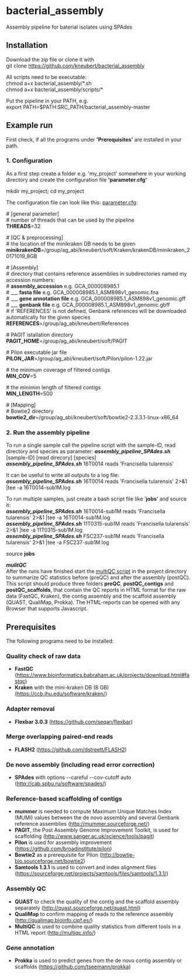 # bacterial_assembly
Assembly pipeline for baterial isolates using SPAdes

## Installation
Download the zip file or clone it with    
git clone https://github.com/kneubert/bacterial_assembly

All scripts need to be executable:  
chmod a+x bacterial_assembly/\*.sh  
chmod a+x bacterial_assembly/scripts/\*  

Put the pipeline in your PATH, e.g.   
export PATH=$PATH:SRC_PATH/bacterial_assembly-master 

## Example run
First check, if all the programs under **'Prerequisites'** are installed in your path.

### **1. Configuration**
As a first step create a folder e.g. 'my_project' somewhere in your working directory and create the configuration file **'parameter.cfg'**   

mkdir my_project; cd my_project  

The configuration file can look like this: [parameter.cfg](https://raw.githubusercontent.com/kneubert/bacterial_assembly/master/example/parameter.cfg):

\# [general parameter]   
\# number of threads that can be used by the pipeline      
**THREADS**=32   

\# [QC & preprocessing]   
\# the location of the minikraken DB needs to be given 
**minikrakenDB**=/group/ag_abi/kneubert/soft/Kraken/krakenDB/minikraken_20171019_8GB

\# [Assembly]   
\# directory that contains reference assemblies in subdirectories named my accession numbers:   
\# **assembly_accession** e.g. GCA_000008985.1   
\# ___ **fasta file** e.g. GCA_000008985.1_ASM898v1_genomic.fna   
\# ___ **gene annotation file** e.g. GCA_000008985.1_ASM898v1_genomic.gff   
\# ___ **genbank file** e.g. GCA_000008985.1_ASM898v1_genomic.gbff   
\# if 'REFERENCES' is not defined, Genbank references will be downloaded automatically for the given species   
**REFERENCES**=/group/ag_abi/kneubert/References 

\# PAGIT istallation directory   
**PAGIT_HOME**=/group/ag_abi/kneubert/soft/PAGIT

\# Pilon executable jar file   
**PILON_JAR**=/group/ag_abi/kneubert/soft/Pilon/pilon-1.22.jar   

\# the minimum coverage of filtered contigs   
**MIN_COV**=5   

\# the minimim length of filtered contigs   
**MIN_LENGTH**=500   

\# [Mapping]   
\# Bowtie2 directory   
**bowtie2_dir**=/group/ag_abi/kneubert/soft/bowtie2-2.3.3.1-linux-x86_64   

### **2. Run the assembly pipeline**
To run a single sample call the pipeline script with the sample-ID, read directory and species as parameter:
***assembly_pipeline_SPAdes.sh***  [sample-ID] [read direcory]  [species]   
***assembly_pipeline_SPAdes.sh***  16T0014 reads  'Francisella tularensis'   

It can be useful to write all outputs to a log file:   
***assembly_pipeline_SPAdes.sh*** 16T0014 reads 'Francisella tularensis' 2>&1 |tee -a 16T0014-sub1M.log   

To run multiple samples, just create a bash script file like '**jobs**' and source it:   
***assembly_pipeline_SPAdes.sh*** 16T0014-sub1M reads 'Francisella tularensis' 2>&1 |tee -a 16T0014-sub1M.log   
***assembly_pipeline_SPAdes.sh*** 11T0315-sub1M reads 'Francisella tularensis' 2>&1 |tee -a 11T0315-sub1M.log   
***assembly_pipeline_SPAdes.sh*** FSC237-sub1M reads 'Francisella tularensis' 2>&1 |tee -a FSC237-sub1M.log   

source **jobs**   

***mulitQC***  
After the runs have finished start the [multiQC script](https://raw.githubusercontent.com/kneubert/bacterial_assembly/master/multiqc.sh) in the project directory to summarize QC statistics before (preQC) and after the assembly (postQC).  
This script should produce three folders **preQC**, **postQC_contigs** and **postQC_scaffolds**, that contain the QC reports in HTML format for the raw data (FastQC, Kraken), the contig assembly and the scaffold assembly (QUAST, QualiMap, Prokka). The HTML-reports can be opened with any Browser that supports Javascript.

## Prerequisites
The following programs need to be installed:
### Quality check of raw data
* **FastQC** (https://www.bioinformatics.babraham.ac.uk/projects/download.html#fastqc)
* **Kraken** with the mini-kraken DB (8 GB) (https://ccb.jhu.edu/software/kraken/)

### Adapter removal
* **Flexbar 3.0.3** (https://github.com/seqan/flexbar)

### Merge overlapping paired-end reads
* **FLASH2** (https://github.com/dstreett/FLASH2)

### De novo assembly (including read error correction)
* **SPAdes** with options --careful --cov-cutoff auto (http://cab.spbu.ru/software/spades/)

### Reference-based scaffolding of contigs
* **mummer** is needed to compute Maximum Unique Matches Index (MUMi) values between the de novo assembly and several Genbank reference assemblies (http://mummer.sourceforge.net/)
* **PAGIT**, the Post Assembly Genome Improvement Toolkit, is used for scaffolding (http://www.sanger.ac.uk/science/tools/pagit)
* **Pilon** is used for assembly improvement (https://github.com/broadinstitute/pilon)
* **Bowtie2** as a prerequisite for Pilon (http://bowtie-bio.sourceforge.net/bowtie2)
* **Samtools 1.3.1** is used to convert and index alignment files (https://sourceforge.net/projects/samtools/files/samtools/1.3.1/)

### Assembly QC
* **QUAST** to check the quality of the contig and the scaffold assembly separately (http://quast.sourceforge.net/quast.html)
* **QualiMap** to confirm mapping of reads to the reference assembly (http://qualimap.bioinfo.cipf.es/)
* **MultiQC** is used to combine quality statistics from different tools in a HTML report (http://multiqc.info/)

### Gene annotation
* **Prokka** is used to predict genes from the de novo contig assembly or scaffolds (https://github.com/tseemann/prokka)
